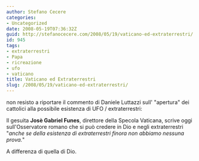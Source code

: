 ```yaml
---
author: Stefano Cecere
categories:
- Uncategorized
date: 2008-05-19T07:36:32Z
guid: http://stefanocecere.com/2008/05/19/vaticano-ed-extraterrestri/
id: 945
tags:
- extraterrestri
- Papa
- ricreazione
- ufo
- vaticano
title: Vaticano ed Extraterrestri
slug: /2008/05/19/vaticano-ed-extraterrestri/
---
```


non resisto a riportare il commento di Daniele Luttazzi sull' "apertura" dei cattolici alla possibile esistenza di UFO / extraterrestri:

Il gesuita **Josè Gabriel Funes**, direttore della Specola Vaticana, scrive oggi sull'Osservatore romano che si può credere in Dio e negli extraterrestri "_anche se della esistenza di extraterrestri finora non abbiamo nessuna prova._"

A differenza di quella di Dio.